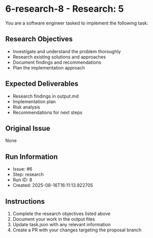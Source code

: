 # 6-research-8 - Research: 5

You are a software engineer tasked to implement the following task:

## Research Objectives
- Investigate and understand the problem thoroughly
- Research existing solutions and approaches
- Document findings and recommendations
- Plan the implementation approach

## Expected Deliverables
- Research findings in output.md
- Implementation plan
- Risk analysis
- Recommendations for next steps

## Original Issue

None

## Run Information
- Issue: #6
- Step: research
- Run ID: 8
- Created: 2025-08-16T16:11:13.922705

## Instructions
1. Complete the research objectives listed above
2. Document your work in the output files
3. Update task.json with any relevant information
4. Create a PR with your changes targeting the proposal branch

